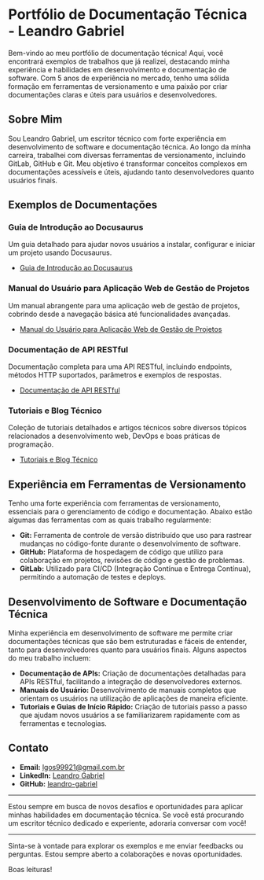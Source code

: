 # Portfólio de Documentação Técnica - Leandro Gabriel

Bem-vindo ao meu portfólio de documentação técnica! Aqui, você encontrará exemplos de trabalhos que já realizei, destacando minha experiência e habilidades em desenvolvimento e documentação de software. Com 5 anos de experiência no mercado, tenho uma sólida formação em ferramentas de versionamento e uma paixão por criar documentações claras e úteis para usuários e desenvolvedores.

## Sobre Mim
Sou Leandro Gabriel, um escritor técnico com forte experiência em desenvolvimento de software e documentação técnica. Ao longo da minha carreira, trabalhei com diversas ferramentas de versionamento, incluindo GitLab, GitHub e Git. Meu objetivo é transformar conceitos complexos em documentações acessíveis e úteis, ajudando tanto desenvolvedores quanto usuários finais.

## Exemplos de Documentações

### Guia de Introdução ao Docusaurus
Um guia detalhado para ajudar novos usuários a instalar, configurar e iniciar um projeto usando Docusaurus.
- [Guia de Introdução ao Docusaurus](/documentations/guia_docussaurus.md)

### Manual do Usuário para Aplicação Web de Gestão de Projetos
Um manual abrangente para uma aplicação web de gestão de projetos, cobrindo desde a navegação básica até funcionalidades avançadas.
- [Manual do Usuário para Aplicação Web de Gestão de Projetos](/documentations/manual_de_usuario.md)

### Documentação de API RESTful
Documentação completa para uma API RESTful, incluindo endpoints, métodos HTTP suportados, parâmetros e exemplos de respostas.
- [Documentação de API RESTful](/documentations/documentacao_apirestful.md)

### Tutoriais e Blog Técnico
Coleção de tutoriais detalhados e artigos técnicos sobre diversos tópicos relacionados a desenvolvimento web, DevOps e boas práticas de programação.
- [Tutoriais e Blog Técnico](/documentations/tutoriais_e_blogs_for_devs.md)

## Experiência em Ferramentas de Versionamento
Tenho uma forte experiência com ferramentas de versionamento, essenciais para o gerenciamento de código e documentação. Abaixo estão algumas das ferramentas com as quais trabalho regularmente:
- **Git:** Ferramenta de controle de versão distribuído que uso para rastrear mudanças no código-fonte durante o desenvolvimento de software.
- **GitHub:** Plataforma de hospedagem de código que utilizo para colaboração em projetos, revisões de código e gestão de problemas.
- **GitLab:** Utilizado para CI/CD (Integração Contínua e Entrega Contínua), permitindo a automação de testes e deploys.

## Desenvolvimento de Software e Documentação Técnica
Minha experiência em desenvolvimento de software me permite criar documentações técnicas que são bem estruturadas e fáceis de entender, tanto para desenvolvedores quanto para usuários finais. Alguns aspectos do meu trabalho incluem:
- **Documentação de APIs:** Criação de documentações detalhadas para APIs RESTful, facilitando a integração de desenvolvedores externos.
- **Manuais do Usuário:** Desenvolvimento de manuais completos que orientam os usuários na utilização de aplicações de maneira eficiente.
- **Tutoriais e Guias de Início Rápido:** Criação de tutoriais passo a passo que ajudam novos usuários a se familiarizarem rapidamente com as ferramentas e tecnologias.

## Contato
- **Email:** lgos99921@gmail.com.br
- **LinkedIn:** [Leandro Gabriel](https://www.linkedin.com/in/leandro-gabriel-8aab31167/)
- **GitHub:** [leandro-gabriel](https://github.com/L-G99921)

---

Estou sempre em busca de novos desafios e oportunidades para aplicar minhas habilidades em documentação técnica. Se você está procurando um escritor técnico dedicado e experiente, adoraria conversar com você!

---

Sinta-se à vontade para explorar os exemplos e me enviar feedbacks ou perguntas. Estou sempre aberto a colaborações e novas oportunidades.

Boas leituras!